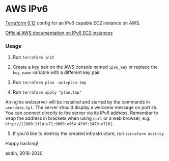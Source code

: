 AWS IPv6
====

[Terraform 0.12](https://releases.hashicorp.com/terraform/0.12.28/) config for an IPv6 capable EC2 instance on AWS.

[Official AWS documentation on IPv6 EC2 instances](https://docs.aws.amazon.com/AmazonVPC/latest/UserGuide/vpc-subnets-commands-example-ipv6.html)

### Usage

1. Run `terraform init`

2. Create a key pair on the AWS console named `ipv6_key` or replace the `key_name` variable with a different key pair.

3. Run `terraform plan -out=plan.tmp`

4. Run `terraform apply "plan.tmp"`

An nginx webserver will be installed and started by the commands in `userdata.tpl`. The server should display a welcome message on port `80`. You can connect directly to the server via its IPv6 address. Remember to wrap the address in brackets when using `curl` or a web browser, e.g. `http://[2600:1f14:e71:9600:e964:47df:2470:e710]`.

5. If you'd like to destroy the created infrastructure, run `terraform destroy`


Happy hacking!

aodin, 2018-2020
